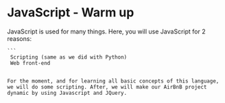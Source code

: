 # JavaScript - Warm up
JavaScript is used for many things. Here, you will use JavaScript for 2 reasons:

    ```
     Scripting (same as we did with Python)
     Web front-end
   ```

For the moment, and for learning all basic concepts of this language, we will do some scripting. After, we will make our AirBnB project dynamic by using Javascript and JQuery.
